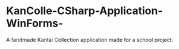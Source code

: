 # KanColle-CSharp-Application-WinForms-
A fandmade Kantai Collection application made for a school project.
